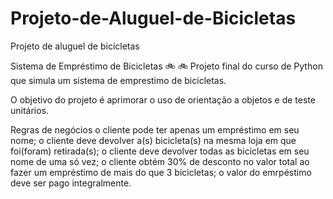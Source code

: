 # Projeto-de-Aluguel-de-Bicicletas
Projeto de aluguel de bicicletas

Sistema de Empréstimo de Bicicletas 🚲 🚲
Projeto final do curso de Python que simula um sistema de emprestimo de bicicletas.

O objetivo do projeto é aprimorar o uso de orientação a objetos e de teste unitários.

Regras de negócios
o cliente pode ter apenas um empréstimo em seu nome;
o cliente deve devolver a(s) bicicleta(s) na mesma loja em que foi(foram) retirada(s);
o cliente deve devolver todas as bicicletas em seu nome de uma só vez;
o cliente obtém 30% de desconto no valor total ao fazer um empréstimo de mais do que 3 bicicletas;
o valor do emrpéstimo deve ser pago integralmente.
